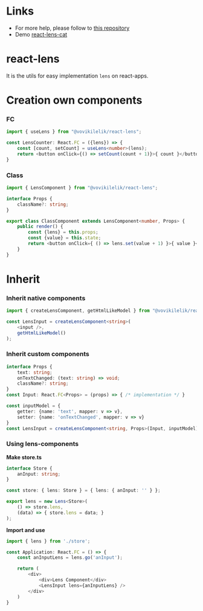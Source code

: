 # Links
* For more help, please follow to [this repository](http://git.vovikilelik.com/Clu/lens-ts.git)
* Demo [react-lens-cat](http://git.vovikilelik.com/Clu/react-lens-cats)

# react-lens
It is the utils for easy implementation `lens` on react-apps.
# Creation own components
### FC
```ts
import { useLens } from "@vovikilelik/react-lens";

const LensCounter: React.FC = ({lens}) => {
    const [count, setCount] = useLens<number>(lens);
    return <button onClick={() => setCount(count + 1)}>{ count }</button>
}
```
### Class
```ts
import { LensComponent } from "@vovikilelik/react-lens";

interface Props {
    className?: string;
}

export class ClassComponent extends LensComponent<number, Props> {
    public render() {
        const {lens} = this.props;
        const {value} = this.state;
        return <button onClick={ () => lens.set(value + 1) }>{ value }</button>
    }
}
```
# Inherit
### Inherit native components
```ts
import { createLensComponent, getHtmlLikeModel } from "@vovikilelik/react-lens";

const LensInput = createLensComponent<string>(
    <input />,
    getHtmlLikeModel()
);
```
### Inherit custom components
```ts
interface Props {
    text: string;
    onTextChanged: (text: string) => void;
    className?: string;
}
const Input: React.FC<Props> = (props) => { /* implementation */ }

const inputModel = {
    getter: {name: 'text', mapper: v => v},
    setter: {name: 'onTextChanged', mapper: v => v}
}
const LensInput = createLensComponent<string, Props>(Input, inputModel);
```
### Using lens-components

**Make store.ts**
```ts
interface Store {
	anInput: string;
}

const store: { lens: Store } = { lens: { anInput: '' } };

export lens = new Lens<Store>(
	() => store.lens,
	(data) => { store.lens = data; }
);
```

**Import and use**
```ts
import { lens } from './store';

const Application: React.FC = () => {
    const anInputLens = lens.go('anInput');

    return (
        <div>
            <div>Lens Component</div>
            <LensInput lens={anInputLens} />
        </div>
    )
}
```